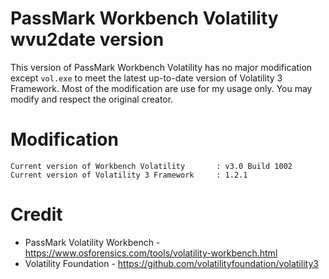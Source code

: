 # PassMark Workbench Volatility wvu2date version

This version of PassMark Workbench Volatility has no major modification except ```vol.exe``` to meet the latest up-to-date version of Volatility 3 Framework. Most of the modification are use for my usage only. You may modify and respect the original creator.

# Modification

```
Current version of Workbench Volatility       : v3.0 Build 1002
Current version of Volatility 3 Framework     : 1.2.1
```

# Credit
- PassMark Volatility Workbench - https://www.osforensics.com/tools/volatility-workbench.html
- Volatility Foundation - https://github.com/volatilityfoundation/volatility3
